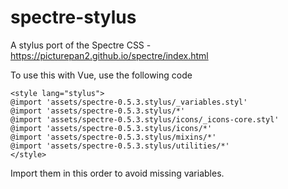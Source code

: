 # spectre-stylus
A stylus port of the Spectre CSS - https://picturepan2.github.io/spectre/index.html

To use this with Vue, use the following code

````
<style lang="stylus">
@import 'assets/spectre-0.5.3.stylus/_variables.styl'
@import 'assets/spectre-0.5.3.stylus/*'
@import 'assets/spectre-0.5.3.stylus/icons/_icons-core.styl'
@import 'assets/spectre-0.5.3.stylus/icons/*'
@import 'assets/spectre-0.5.3.stylus/mixins/*'
@import 'assets/spectre-0.5.3.stylus/utilities/*'
</style>
````

Import them in this order to avoid missing variables. 
